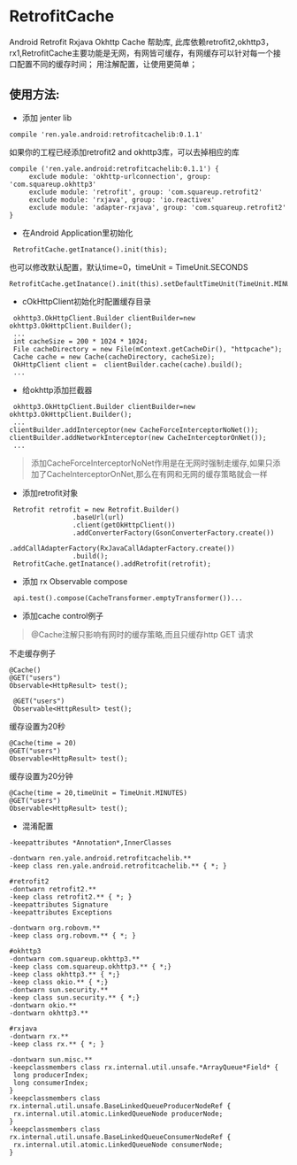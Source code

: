 # RetrofitCache
Android Retrofit Rxjava Okhttp Cache 帮助库, 此库依赖retrofit2,okhttp3，rx1,RetrofitCache主要功能是无网，有网皆可缓存，有网缓存可以针对每一个接口配置不同的缓存时间；
用注解配置，让使用更简单；


## 使用方法:

 - 添加 jenter lib

 ```
 compile 'ren.yale.android:retrofitcachelib:0.1.1'
 ```

 如果你的工程已经添加retrofit2 and okhttp3库，可以去掉相应的库


 ```
 compile ('ren.yale.android:retrofitcachelib:0.1.1') {
      exclude module: 'okhttp-urlconnection', group: 'com.squareup.okhttp3'
      exclude module: 'retrofit', group: 'com.squareup.retrofit2'
      exclude module: 'rxjava', group: 'io.reactivex'
      exclude module: 'adapter-rxjava', group: 'com.squareup.retrofit2'
 }

 ```

 - 在Android Application里初始化

 ```
  RetrofitCache.getInatance().init(this);
 ```

也可以修改默认配置，默认time=0，timeUnit = TimeUnit.SECONDS

```
RetrofitCache.getInatance().init(this).setDefaultTimeUnit(TimeUnit.MINUTES).setDefaultTime(1);
```

 - cOkHttpClient初始化时配置缓存目录

 ```
  okhttp3.OkHttpClient.Builder clientBuilder=new okhttp3.OkHttpClient.Builder();
  ...
  int cacheSize = 200 * 1024 * 1024;
  File cacheDirectory = new File(mContext.getCacheDir(), "httpcache");
  Cache cache = new Cache(cacheDirectory, cacheSize);
  OkHttpClient client =  clientBuilder.cache(cache).build();
  ...

 ```

- 给okhttp添加拦截器

 ```
  okhttp3.OkHttpClient.Builder clientBuilder=new okhttp3.OkHttpClient.Builder();
  ...
 clientBuilder.addInterceptor(new CacheForceInterceptorNoNet());
 clientBuilder.addNetworkInterceptor(new CacheInterceptorOnNet());
  ...

 ```

 > 添加CacheForceInterceptorNoNet作用是在无网时强制走缓存,如果只添加了CacheInterceptorOnNet,那么在有网和无网的缓存策略就会一样
 

- 添加retrofit对象

```
 Retrofit retrofit = new Retrofit.Builder()
                .baseUrl(url)
                .client(getOkHttpClient())
                .addConverterFactory(GsonConverterFactory.create())
                .addCallAdapterFactory(RxJavaCallAdapterFactory.create())
                .build();
 RetrofitCache.getInatance().addRetrofit(retrofit);
```
- 添加 rx Observable compose

```
 api.test().compose(CacheTransformer.emptyTransformer())...

```

 - 添加cache control例子

 > @Cache注解只影响有网时的缓存策略,而且只缓存http GET 请求
 
 
   不走缓存例子

  ```
  @Cache()
  @GET("users")
  Observable<HttpResult> test();
  ```

  ```
   @GET("users")
   Observable<HttpResult> test();
  ```

 缓存设置为20秒

 ```
 @Cache(time = 20)
 @GET("users")
 Observable<HttpResult> test();

 ```

 
 缓存设置为20分钟

 ```
 @Cache(time = 20,timeUnit = TimeUnit.MINUTES)
 @GET("users")
 Observable<HttpResult> test();

 ```

- 混淆配置

```
-keepattributes *Annotation*,InnerClasses

-dontwarn ren.yale.android.retrofitcachelib.**
-keep class ren.yale.android.retrofitcachelib.** { *; }

#retrofit2
-dontwarn retrofit2.**
-keep class retrofit2.** { *; }
-keepattributes Signature
-keepattributes Exceptions

-dontwarn org.robovm.**
-keep class org.robovm.** { *; }

#okhttp3
-dontwarn com.squareup.okhttp3.**
-keep class com.squareup.okhttp3.** { *;}
-keep class okhttp3.** { *;}
-keep class okio.** { *;}
-dontwarn sun.security.**
-keep class sun.security.** { *;}
-dontwarn okio.**
-dontwarn okhttp3.**

#rxjava
-dontwarn rx.**
-keep class rx.** { *; }

-dontwarn sun.misc.**
-keepclassmembers class rx.internal.util.unsafe.*ArrayQueue*Field* {
 long producerIndex;
 long consumerIndex;
}
-keepclassmembers class rx.internal.util.unsafe.BaseLinkedQueueProducerNodeRef {
 rx.internal.util.atomic.LinkedQueueNode producerNode;
}
-keepclassmembers class rx.internal.util.unsafe.BaseLinkedQueueConsumerNodeRef {
 rx.internal.util.atomic.LinkedQueueNode consumerNode;
}

```
